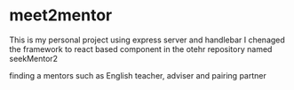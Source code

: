 # meet2mentor
This is my personal project using express server and handlebar
I chenaged the framework to react based component in the otehr repository
named seekMentor2

finding a mentors such as English teacher, adviser and pairing partner

